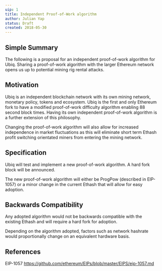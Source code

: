 ```yaml
---
uip: 1
title: Independent Proof-of-Work algorithm
author: Julian Yap
status: Draft
created: 2018-05-30
---
```


## Simple Summary

The following is a proposal for an independent proof-of-work algorithm for Ubiq. Sharing a proof-of-work algorithm with the larger Ethereum network opens us up to potential mining rig rental attacks. 

## Motivation

Ubiq is an independent blockchain network with its own mining network, monetary policy, tokens and ecosystem. Ubiq is the first and only Ethereum fork to have a modified proof-of-work difficulty algorithm enabling 88 second block times. Having its own independent proof-of-work algorithm is a further extension of this philosophy.

Changing the proof-of-work algorithm will also allow for increased independence in market fluctuations as this will eliminate short term Ethash profit switching orientated miners from entering the mining network.

## Specification

Ubiq will test and implement a new proof-of-work algorithm. A hard fork block will be announced.

The new proof-of-work algorithm will either be ProgPow (described in EIP-1057) or a minor change in the current Ethash that will allow for easy adoption.

## Backwards Compatibility

Any adopted algorithm would not be backwards compatible with the existing Ethash and will require a hard fork for adoption.

Depending on the algorithm adopted, factors such as network hashrate would proportionally change on an equivalent hardware basis.

## References

EIP-1057 https://github.com/ethereum/EIPs/blob/master/EIPS/eip-1057.md


